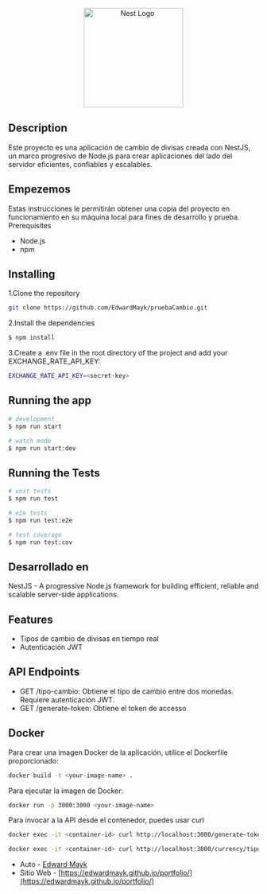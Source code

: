 <p align="center">
  <a href="http://nestjs.com/" target="blank"><img src="https://nestjs.com/img/logo-small.svg" width="200" alt="Nest Logo" /></a>
</p>

[circleci-image]: https://img.shields.io/circleci/build/github/nestjs/nest/master?token=abc123def456
[circleci-url]: https://circleci.com/gh/nestjs/nest


## Description

Este proyecto es una aplicación de cambio de divisas creada con NestJS, un marco progresivo de Node.js para crear aplicaciones del lado del servidor eficientes, confiables y escalables.

## Empezemos
Estas instrucciones le permitirán obtener una copia del proyecto en funcionamiento en su máquina local para fines de desarrollo y prueba.
Prerequisites

- Node.js
- npm
## Installing
1.Clone the repository
```bash
git clone https://github.com/EdwardMayk/pruebaCambio.git
```
2.Install the dependencies
```bash
$ npm install
```
3.Create a .env file in the root directory of the project and add your EXCHANGE_RATE_API_KEY:
```bash
EXCHANGE_RATE_API_KEY=<secret-key>
```

## Running the app

```bash
# development
$ npm run start

# watch mode
$ npm run start:dev
```

## Running the Tests

```bash
# unit tests
$ npm run test

# e2e tests
$ npm run test:e2e

# test coverage
$ npm run test:cov
```

## Desarrollado en

NestJS - A progressive Node.js framework for building efficient, reliable and scalable server-side applications.

## Features
- Tipos de cambio de divisas en tiempo real
- Autenticación JWT

## API Endpoints
- GET /tipo-cambio: Obtiene el tipo de cambio entre dos monedas. Requiere autenticación JWT.
- GET /generate-token: Obtiene el token de accesso

## Docker
Para crear una imagen Docker de la aplicación, utilice el Dockerfile proporcionado:
```bash
docker build -t <your-image-name> .
```

Para ejecutar la imagen de Docker:
```bash
docker run -p 3000:3000 <your-image-name>
```

Para invocar a la API desde el contenedor, puedes usar curl
```bash
docker exec -it <container-id> curl http://localhost:3000/generate-token

docker exec -it <container-id> curl http://localhost:3000/currency/tipo-cambio?monto='MONTOINGRESADO123'&monedaOrigen=USD&monedaDestino=EUR
```

- Auto - [Edward Mayk](https://www.linkedin.com/in/edmayk/)
- Sitio Web - [https://edwardmayk.github.io/portfolio/](https://edwardmayk.github.io/portfolio/)
